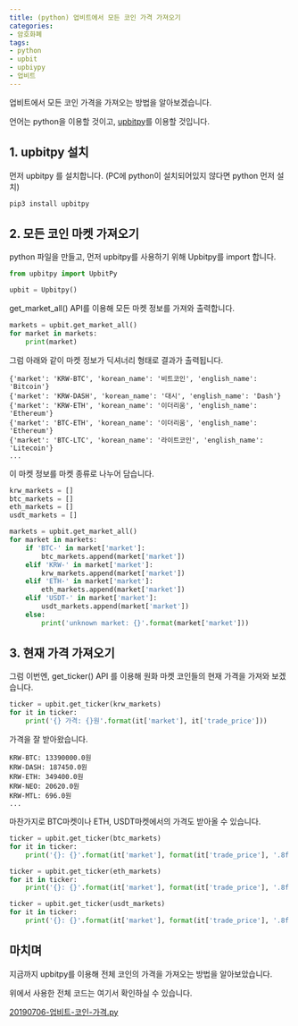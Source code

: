 ```yaml
---
title: (python) 업비트에서 모든 코인 가격 가져오기
categories:
- 암호화폐
tags:
- python
- upbit
- upbiypy
- 업비트
---
```


업비트에서 모든 코인 가격을 가져오는 방법을 알아보겠습니다.

언어는 python을 이용할 것이고, [upbitpy](https://github.com/inasie/upbitpy)를 이용할 것입니다.

## 1. upbitpy 설치

먼저 upbitpy 를 설치합니다. (PC에 python이 설치되어있지 않다면 python 먼저 설치)

```bash
pip3 install upbitpy
```

## 2. 모든 코인 마켓 가져오기

python 파일을 만들고, 먼저 upbitpy를 사용하기 위해 Upbitpy를 import 합니다.

```python
from upbitpy import UpbitPy

upbit = Upbitpy()
```

get_market_all() API를 이용해 모든 마켓 정보를 가져와 출력합니다.

```python
markets = upbit.get_market_all()
for market in markets:
    print(market)
```

그럼 아래와 같이 마켓 정보가 딕셔너리 형태로 결과가 출력됩니다.
```
{'market': 'KRW-BTC', 'korean_name': '비트코인', 'english_name': 'Bitcoin'}
{'market': 'KRW-DASH', 'korean_name': '대시', 'english_name': 'Dash'}
{'market': 'KRW-ETH', 'korean_name': '이더리움', 'english_name': 'Ethereum'}
{'market': 'BTC-ETH', 'korean_name': '이더리움', 'english_name': 'Ethereum'}
{'market': 'BTC-LTC', 'korean_name': '라이트코인', 'english_name': 'Litecoin'}
...
```

이 마켓 정보를 마켓 종류로 나누어 담습니다.

```python
krw_markets = []
btc_markets = []
eth_markets = []
usdt_markets = []

markets = upbit.get_market_all()
for market in markets:
    if 'BTC-' in market['market']:
        btc_markets.append(market['market'])
    elif 'KRW-' in market['market']:
        krw_markets.append(market['market'])
    elif 'ETH-' in market['market']:
        eth_markets.append(market['market'])
    elif 'USDT-' in market['market']:
        usdt_markets.append(market['market'])
    else:
        print('unknown market: {}'.format(market['market']))
```

## 3. 현재 가격 가져오기

그럼 이번엔, get_ticker() API 를 이용해 원화 마켓 코인들의 현재 가격을 가져와 보겠습니다.

```python
ticker = upbit.get_ticker(krw_markets)
for it in ticker:
    print('{} 가격: {}원'.format(it['market'], it['trade_price']))
```

가격을 잘 받아왔습니다.

```
KRW-BTC: 13390000.0원
KRW-DASH: 187450.0원
KRW-ETH: 349400.0원
KRW-NEO: 20620.0원
KRW-MTL: 696.0원
...
```

마찬가지로 BTC마켓이나 ETH, USDT마켓에서의 가격도 받아올 수 있습니다.

```python
ticker = upbit.get_ticker(btc_markets)
for it in ticker:
    print('{}: {}'.format(it['market'], format(it['trade_price'], '.8f')))

ticker = upbit.get_ticker(eth_markets)
for it in ticker:
    print('{}: {}'.format(it['market'], format(it['trade_price'], '.8f')))

ticker = upbit.get_ticker(usdt_markets)
for it in ticker:
    print('{}: {}'.format(it['market'], format(it['trade_price'], '.8f')))
```

## 마치며

지금까지 upbitpy를 이용해 전체 코인의 가격을 가져오는 방법을 알아보았습니다.

위에서 사용한 전체 코드는 여기서 확인하실 수 있습니다.

[20190706-업비트-코인-가격.py](https://github.com/apt-info/samples/blob/master/python/20190706-%EC%97%85%EB%B9%84%ED%8A%B8-%EC%BD%94%EC%9D%B8-%EA%B0%80%EA%B2%A9.py)